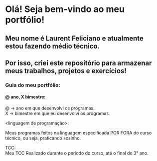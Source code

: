 # Olá! Seja bem-vindo ao meu portfólio!
## Meu nome é Laurent Feliciano e atualmente estou fazendo médio técnico.
## Por isso, criei este repositório para armazenar meus trabalhos, projetos e exercícios!

### Guia do meu portfólio:

#### @ ano, X bimestre:</br>

@ -> ano em que desenvolvi os programas.</br>
X -> bimestre em que eu desenvolvi os programas.</br>

<linguagem de programação>:</br>

Meus programas feitos na linguagem especificada POR FORA do curso técnico, ou seja, praticando sozinho.</br>

TCC:</br>
Meu TCC Realizado durante o período do curso, até o final do 3° ano.